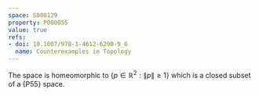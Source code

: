 ```yaml
---
space: S000129
property: P000055
value: true
refs:
- doi: 10.1007/978-1-4612-6290-9_6
  name: Counterexamples in Topology
---
```


The space is homeomorphic to $\{p\in\mathbb R^2: \|p\|\geq 1\}$ which is a closed subset of a
{P55} space.
